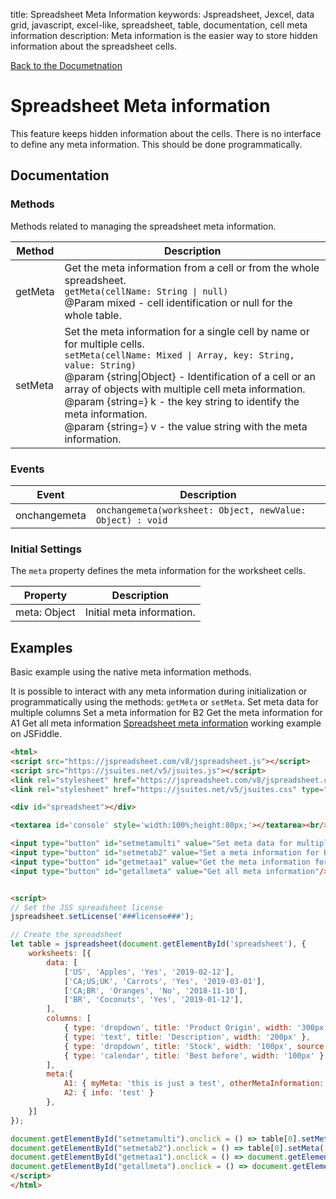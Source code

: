 title: Spreadsheet Meta Information
keywords: Jspreadsheet, Jexcel, data grid, javascript, excel-like, spreadsheet, table, documentation, cell meta information
description: Meta information is the easier way to store hidden information about the spreadsheet cells.

[Back to the Documetnation](/docs/v8)

# Spreadsheet Meta information

This feature keeps hidden information about the cells. There is no interface to define any meta information. This should be done programmatically. 

## Documentation

### Methods

Methods related to managing the spreadsheet meta information.

| Method  | Description                                                                                                                                                                                                                                                                                                                                                                                                          |
| --------|----------------------------------------------------------------------------------------------------------------------------------------------------------------------------------------------------------------------------------------------------------------------------------------------------------------------------------------------------------------------------------------------------------------------|
| getMeta | Get the meta information from a cell or from the whole spreadsheet.<br/>`getMeta(cellName: String \| null)`<br/>@Param mixed - cell identification or null for the whole table.                                                                                                                                                                                                                                     |
| setMeta | Set the meta information for a single cell by name or for multiple cells.<br/>`setMeta(cellName: Mixed \| Array, key: String, value: String)` <br/>@param {string\|Object} - Identification of a cell or an array of objects with multiple cell meta information. <br/>@param {string=} k - the key string to identify the meta information. <br/>@param {string=} v - the value string with the meta information. |

 

### Events

| Event        | Description                                                |
| -------------|------------------------------------------------------------|
| onchangemeta | `onchangemeta(worksheet: Object, newValue: Object) : void` |

 

### Initial Settings

The `meta` property defines the meta information for the worksheet cells.

| Property     | Description               |
| -------------|---------------------------|
| meta: Object | Initial meta information. |

 

## Examples

Basic example using the native meta information methods. 

 It is possible to interact with any meta information during initialization or programmatically using the methods: `getMeta` or `setMeta`. Set meta data for multiple columns Set a meta information for B2 Get the meta information for A1 Get all meta information    [Spreadsheet meta information](https://jsfiddle.net/spreadsheet/vauo24ws/) working example on JSFiddle.  

```html
<html>
<script src="https://jspreadsheet.com/v8/jspreadsheet.js"></script>
<script src="https://jsuites.net/v5/jsuites.js"></script>
<link rel="stylesheet" href="https://jspreadsheet.com/v8/jspreadsheet.css" type="text/css" />
<link rel="stylesheet" href="https://jsuites.net/v5/jsuites.css" type="text/css" />

<div id="spreadsheet"></div>

<textarea id='console' style='width:100%;height:80px;'></textarea><br/>

<input type="button" id="setmetamulti" value="Set meta data for multiple columns"/>
<input type="button" id="setmetab2" value="Set a meta information for B2"/>
<input type="button" id="getmetaa1" value="Get the meta information for A1"/>
<input type="button" id="getallmeta" value="Get all meta information"/>


<script>
// Set the JSS spreadsheet license
jspreadsheet.setLicense('###license###');

// Create the spreadsheet
let table = jspreadsheet(document.getElementById('spreadsheet'), {
    worksheets: [{
        data: [
            ['US', 'Apples', 'Yes', '2019-02-12'],
            ['CA;US;UK', 'Carrots', 'Yes', '2019-03-01'],
            ['CA;BR', 'Oranges', 'No', '2018-11-10'],
            ['BR', 'Coconuts', 'Yes', '2019-01-12'],
        ],
        columns: [
            { type: 'dropdown', title: 'Product Origin', width: '300px', url: '/jspreadsheet/countries', autocomplete: true, multiple: true },
            { type: 'text', title: 'Description', width: '200px' },
            { type: 'dropdown', title: 'Stock', width: '100px', source: ['No','Yes'] },
            { type: 'calendar', title: 'Best before', width: '100px' },
        ],
        meta:{
            A1: { myMeta: 'this is just a test', otherMetaInformation: 'other test' },
            A2: { info: 'test' }
        },
    }]
});

document.getElementById("setmetamulti").onclick = () => table[0].setMeta({ C1: { id:'1', y:'2019' }, C2: { id:'2' } });
document.getElementById("setmetab2").onclick = () => table[0].setMeta('B2', 'myMetaData', prompt('myMetaData:'));
document.getElementById("getmetaa1").onclick = () => document.getElementById('console').value = JSON.stringify(table[0].getMeta('A1'));
document.getElementById("getallmeta").onclick = () => document.getElementById('console').value  = JSON.stringify(table[0].getMeta());
</script>
</html>
```
 

